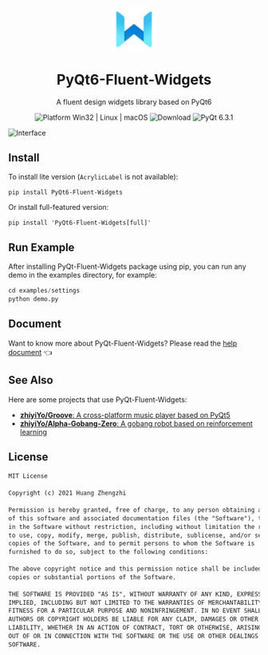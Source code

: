 <p align="center">
  <img width="18%" align="center" src="docs/source/_static/logo.png" alt="logo">
</p>
  <h1 align="center">
  PyQt6-Fluent-Widgets
</h1>
<p align="center">
  A fluent design widgets library based on PyQt6
</p>

<p align="center">
  <a style="text-decoration:none">
    <img src="https://img.shields.io/badge/Platform-Win32%20|%20Linux%20|%20macOS-blue?color=#4ec820" alt="Platform Win32 | Linux | macOS"/>
  </a>

  <a style="text-decoration:none">
    <img src="https://static.pepy.tech/personalized-badge/pyqt6-fluent-widgets?period=total&units=international_system&left_color=grey&right_color=brightgreen&left_text=Downloads" alt="Download"/>
  </a>

  <a style="text-decoration:none">
    <img src="https://img.shields.io/badge/PyQt-6.3.1-blue?color=#4ec820" alt="PyQt 6.3.1"/>
  </a>
</p>

![Interface](docs/source/_static/Interface.png)


## Install
To install lite version (`AcrylicLabel` is not available):
```shell
pip install PyQt6-Fluent-Widgets
```
Or install full-featured version:
```shell
pip install 'PyQt6-Fluent-Widgets[full]'
```

## Run Example
After installing PyQt-Fluent-Widgets package using pip, you can run any demo in the examples directory, for example:
```python
cd examples/settings
python demo.py
```

## Document
Want to know more about PyQt-Fluent-Widgets? Please read the [help document](https://pyqt-fluent-widgets.readthedocs.io/) 👈


## See Also
Here are some projects that use PyQt-Fluent-Widgets:
* [**zhiyiYo/Groove**: A cross-platform music player based on PyQt5](https://github.com/zhiyiYo/Groove)
* [**zhiyiYo/Alpha-Gobang-Zero**: A gobang robot based on reinforcement learning](https://github.com/zhiyiYo/Alpha-Gobang-Zero)


## License
```txt
MIT License

Copyright (c) 2021 Huang Zhengzhi

Permission is hereby granted, free of charge, to any person obtaining a copy
of this software and associated documentation files (the "Software"), to deal
in the Software without restriction, including without limitation the rights
to use, copy, modify, merge, publish, distribute, sublicense, and/or sell
copies of the Software, and to permit persons to whom the Software is
furnished to do so, subject to the following conditions:

The above copyright notice and this permission notice shall be included in all
copies or substantial portions of the Software.

THE SOFTWARE IS PROVIDED "AS IS", WITHOUT WARRANTY OF ANY KIND, EXPRESS OR
IMPLIED, INCLUDING BUT NOT LIMITED TO THE WARRANTIES OF MERCHANTABILITY,
FITNESS FOR A PARTICULAR PURPOSE AND NONINFRINGEMENT. IN NO EVENT SHALL THE
AUTHORS OR COPYRIGHT HOLDERS BE LIABLE FOR ANY CLAIM, DAMAGES OR OTHER
LIABILITY, WHETHER IN AN ACTION OF CONTRACT, TORT OR OTHERWISE, ARISING FROM,
OUT OF OR IN CONNECTION WITH THE SOFTWARE OR THE USE OR OTHER DEALINGS IN THE
SOFTWARE.
```
